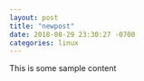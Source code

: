 ```yaml
---
layout: post
title: "newpost"
date: 2018-08-29 23:30:27 -0700
categories: linux
---
```


This is some sample content

